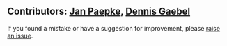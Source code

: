 Contributors: [Jan Paepke](//github.com/janpaepke), [Dennis Gaebel](//github.com/grayghostvisuals)
---
If you found a mistake or have a suggestion for improvement, please [raise an issue](../issues/new).
